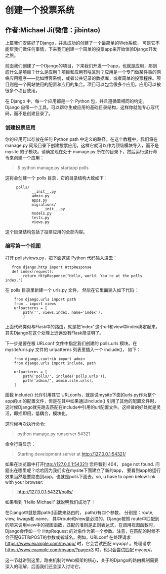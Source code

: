# 创建一个投票系统

## 作者:Michael Ji(微信：jibintao)

上篇我们安装好了Django，并且成功的创建了一个最简单的Web系统， 可是它不能帮我们做任何事情，下来我们创建一个简单的投票app来开始体验Django开发之旅。

前面我们创建了一个Django的项目，下来我们开发一个app，也就是应用，那到底什么是项目？什么是应用？项目和应用有啥区别？应用是一个专门做某件事的网络应用程序——比如博客系统，或者公共记录的数据库，或者简单的投票程序。项目则是一个网站使用的配置和应用的集合。项目可以包含很多个应用。应用可以被很多个项目使用。

在 Django 中，每一个应用都是一个 Python 包，并且遵循着相同的约定。Django 自带一个工具，可以帮你生成应用的基础目录结构，这样你就能专心写代码，而不是创建目录了。

### __创建投票应用__

你的应用可以存放在任何 Python path 中定义的路径。在这个教程中，我们将在 manage.py 同级目录下创建投票应用。这样它就可以作为顶级模块导入，而不是 mysite 的子模块。请确定现在处于 manage.py 所在的目录下，然后运行这行命令来创建一个应用：
>$ python manage.py startapp polls

这将会创建一个 polls 目录，它的目录结构大致如下：

         polls/
                __init__.py
                admin.py
                apps.py
                migrations/
                    __init__.py
                models.py
                tests.py
                views.py

这个目录结构包括了投票应用的全部内容。

### __编写第一个视图__

打开 polls/views.py，把下面这些 Python 代码输入进去：

       from django.http import HttpResponse
       def index(request):
            return HttpResponse("Hello, world. You're at the polls index.")

在 polls 目录里新建一个 urls.py 文件， 然后在它里面输入如下代码：

        from django.urls import path
        from . import views
        urlpatterns = [
            path('', views.index, name='index'),
            ]
上面代码类似与Flask中的路由，就是把‘index’ 这个url和view中index绑定起来，其实Django在这个处理上远远没有Flask简洁明了。

下一步是要在根 URLconf 文件中指定我们创建的 polls.urls 模块。在 mysite/urls.py 文件的 urlpatterns 列表里插入一个 include()， 如下：

        from django.contrib import admin
        from django.urls import include, path

        urlpatterns = [
            path('polls/', include('polls.urls')),
            path('admin/', admin.site.urls),
        ]

函数 include() 允许引用其它 URLconfs，就是说mysite下面的urls.py作为整个app的url的配置文件，但是在其中如果通过include() 引用了其他的配置文件时， 这时候Django就先跑去匹配在include中引用的url配置文件。这样做的好处就是灵活，即插即用，低耦合，模块化。

这时候再次执行命令:  
> python manage.py runserver 54321

命令行将显示：
> Starting development server at <http://127.0.0.1:54321/>

如果在浏览器中打开<http://127.0.0.1:54321/> 您将看到 404， page not found. 问题出在哪里呢？哈哈因为我们实在mysite下面建立了新的app， 要看到app的运行效果当然是要路由到app，也就是polls下面去。so, u have to open below link with your browser:
> <http://127.0.0.1:54321/polls/>

如果看到 'Hello Michael!' 就说明我们成功了！

在Django中就是靠path()函数来路由的， path()有四个参数， 分别是：route, view, kwags和 name， 其中route和view是必须的，Django按照 route中匹配到的项来调用view中的视图函数，匹配的准则是正则表达式，在调用视图函数时，Django会传如一个 HttpRequest 的对象作为第一个参数。注意，在匹配的时候不会匹配GET和POST的参数或者域名，例如，URLconf 在处理请求  <https://www.example.com/myapp/>  时，它会尝试匹配 myapp/ 。处理请求 <https://www.example.com/myapp/?page=3> 时，也只会尝试匹配 myapp/。

这一节就讲到这里，路由机制时Web框架的核心，关于的Django的路由机制需要深入的理解，后面我们还会深入讨论它。